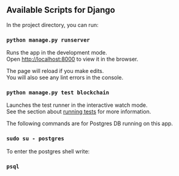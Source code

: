 ## Available Scripts for Django

In the project directory, you can run:

### `python manage.py runserver`

Runs the app in the development mode.<br>
Open [http://localhost:8000](http://localhost:8000) to view it in the browser.

The page will reload if you make edits.<br>
You will also see any lint errors in the console.

### `python manage.py test blockchain`

Launches the test runner in the interactive watch mode.<br>
See the section about [running tests](https://gitlab.com/crypto-thesis/thesis/tree/master/django_project/blockchain/tests) for more information.<br>

The following commands are for Postgres DB running on this app.
### `sudo su - postgres`

To enter the postgres shell write:
### `psql`


